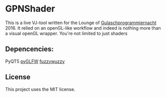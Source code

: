 # GPNShader
This is a live VJ-tool written for the Lounge of [Gulaschprogrammiernacht](https://gulas.ch) 2016.
It relied on an openGL-like workflow and indeed is nothing more than a visual openGL wrapper. You're not limited to just shaders

## Depencencies:
PyQT5
[pyGLFW](https://github.com/FlorianRhiem/pyGLFW)
[fuzzywuzzy](https://github.com/seatgeek/fuzzywuzzy)

## License
This project uses the MIT license.